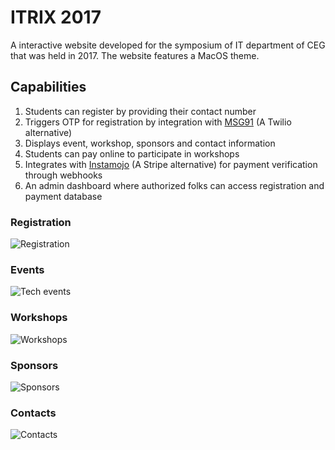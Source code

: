 # ITRIX 2017
A interactive website developed for the symposium of IT department of CEG that was held in 2017. The website features a MacOS theme.

## Capabilities
1. Students can register by providing their contact number
2. Triggers OTP for registration by integration with [MSG91](https://msg91.com/) (A Twilio alternative)
3. Displays event, workshop, sponsors and contact information
4. Students can pay online to participate in workshops
5. Integrates with [Instamojo](https://www.instamojo.com/) (A Stripe alternative) for payment verification through webhooks
6. An admin dashboard where authorized folks can access registration and payment database

### Registration
![Registration](./demo/registration.png)

### Events
![Tech events](./demo/events_tech.png)

### Workshops
![Workshops](./demo/workshops.png)

### Sponsors
![Sponsors](./demo/sponsors.png)

### Contacts
![Contacts](./demo/contacts.png)
